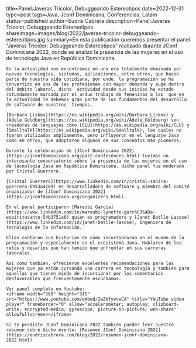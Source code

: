 title=Panel:Javeras Tricolor, Debuggeando Estereotipos
date=2022-12-31
type=post
tags=Java, Jconf Dominicana, Conferencias, Latam
status=published
author=Eudris Cabrera
description=Panel:Javeras Tricolor, Debuggeando Estereotipos
shareimage=images/blog/2022/javeras-tricolor-debuggeando-estereotipos.jpg
summary=En esta publicación queremos presentar el panel "Javeras Tricolor: Debuggeando Estereotipos" realizado durante JConf Dominicana 2022, donde se analizó la presencia de las mujeres en el uso de tecnología Java en República Dominicana.
~~~~~~
En la actualidad nos encontramos en una era totalmente dominada por nuevas tecnologías, sistemas, aplicaciones, entre otros, que hacen parte de nuestra vida cotidiana, por ende, la programación se ha  convertido en una de las profesiones con mayor demanda y auge dentro del ámbito laboral, dicha  actividad desde sus inicios ha estado rotundamente marcada por el arduo trabajo de femeninas a las  que en la actualidad le debemos gran parte de los fundamentos del desarrollo de software de nuestros  tiempos.

[Barbara Liskov](https://es.wikipedia.org/wiki/Barbara_Liskov) y [Adele Goldberg](https://es.wikipedia.org/wiki/Adele_Goldberg) son creadoras de lenguajes como [CLU](https://es.wikipedia.org/wiki/CLU) y [Smalltalk](https://es.wikipedia.org/wiki/Smalltalk), los cuales no fueron utilizados ampliamente, pero influyeron en el lenguaje Java como en otros, que adoptaron algunos de sus conceptos más pioneros.

Durante la celebración de [JConf Dominicana 2022](https://jconfdominicana.org/past-conferences.html) tuvimos un interesante conversatorio sobre la presencia de las mujeres en el uso de tecnología Java en República Dominicana, dicho panel fue moderado por Cristal Guerrero.  

[Cristal Guerrero](https://www.linkedin.com/in/cristal-sahira-guerrero-b953a4209) es desarrolladora de software y miembro del comité organizador de [JConf Dominicana 2022](https://jconfdominicana.org/organizers.html).

En el panel participaron [Mareubi García](https://www.linkedin.com/in/mareubi-lynette-garc%C3%ADa-espiritusanto-54b3751a0) quien es programadora y [Janet Batlle Lasose](https://www.linkedin.com/in/janet-batlle-lasose), Ingeniera de Tecnología de la Información. 

Ellas contaron sus historias de cómo incursionaron en el mundo de la programación y especialmente en el ecosistema Java. Hablaron de los retos y desafíos que han tenido que enfrentar en sus carreras laborales.

Así como también, ofrecieron excelentes recomendaciones para las mujeres que ya están cursando una carrera en tecnología y también para aquellas que tienen miedo de incursionar por los comentarios desfavorables que frecuentemente escuchamos.

Ver panel completo en Youtube:
<iframe width="560" height="315" src="https://www.youtube.com/embed/IwZHfyvcwCA" title="YouTube video player" frameborder="0" allow="accelerometer; autoplay; clipboard-write; encrypted-media; gyroscope; picture-in-picture; web-share" allowfullscreen></iframe>
 
Si te perdiste JConf Dominicana 2022 también puedes leer nuestro resumen sobre dicho evento: [Resumen JConf Dominicana 2022](https://eudriscabrera.com/blog/2022/resumen-jconf-dominicana-2022.html)
